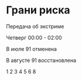 # Грани риска

Передача об экстриме

Четверг 00:00 - 02:00

В июле 91 отменена

В августе 91 восстановлена

1 2 3 4 5 6 8

